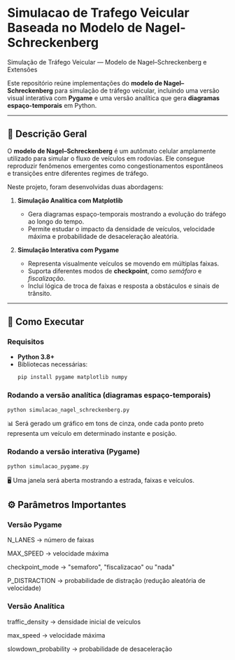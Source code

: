 # Simulacao de Trafego Veicular Baseada no Modelo de Nagel-Schreckenberg
Simulação de Tráfego Veicular — Modelo de Nagel–Schreckenberg e Extensões

Este repositório reúne implementações do **modelo de Nagel–Schreckenberg** para simulação de tráfego veicular, incluindo uma versão visual interativa com **Pygame** e uma versão analítica que gera **diagramas espaço-temporais** em Python.  

---

## 📜 Descrição Geral

O **modelo de Nagel–Schreckenberg** é um autômato celular amplamente utilizado para simular o fluxo de veículos em rodovias. Ele consegue reproduzir fenômenos emergentes como congestionamentos espontâneos e transições entre diferentes regimes de tráfego.

Neste projeto, foram desenvolvidas duas abordagens:

1. **Simulação Analítica com Matplotlib**  
   - Gera diagramas espaço-temporais mostrando a evolução do tráfego ao longo do tempo.  
   - Permite estudar o impacto da densidade de veículos, velocidade máxima e probabilidade de desaceleração aleatória.
   
2. **Simulação Interativa com Pygame**  
   - Representa visualmente veículos se movendo em múltiplas faixas.  
   - Suporta diferentes modos de **checkpoint**, como *semáforo* e *fiscalização*.  
   - Inclui lógica de troca de faixas e resposta a obstáculos e sinais de trânsito.

---

## 🚀 Como Executar

### Requisitos
- **Python 3.8+**
- Bibliotecas necessárias:
  ```bash
  pip install pygame matplotlib numpy


### Rodando a versão analítica (diagramas espaço-temporais)

```bash
python simulacao_nagel_schreckenberg.py
```
📊 Será gerado um gráfico em tons de cinza, onde cada ponto preto representa um veículo em determinado instante e posição.

### Rodando a versão interativa (Pygame)

```bash
python simulacao_pygame.py
```
🖥 Uma janela será aberta mostrando a estrada, faixas e veículos.

## ⚙️ Parâmetros Importantes

### Versão Pygame
N_LANES → número de faixas

MAX_SPEED → velocidade máxima

checkpoint_mode → "semaforo", "fiscalizacao" ou "nada"

P_DISTRACTION → probabilidade de distração (redução aleatória de velocidade)

### Versão Analítica
traffic_density → densidade inicial de veículos

max_speed → velocidade máxima

slowdown_probability → probabilidade de desaceleração

